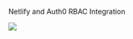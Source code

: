 Netlify and Auth0 RBAC Integration

<a href="https://app.netlify.com/start/deploy?repository=https://github.com/jamesqquick/netlify-auth0-rbac-integration-demo" >![](https://www.netlify.com/img/deploy/button.svg)</a>

